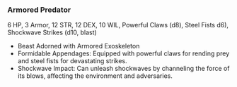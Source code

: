 ### Armored Predator

6 HP, 3 Armor, 12 STR, 12 DEX, 10 WIL, Powerful Claws (d8), Steel Fists d6), Shockwave Strikes (d10, blast)

- Beast Adorned with Armored Exoskeleton
- Formidable Appendages: Equipped with powerful claws for rending prey and steel fists for devastating strikes.
- Shockwave Impact: Can unleash shockwaves by channeling the force of its blows, affecting the environment and adversaries.

